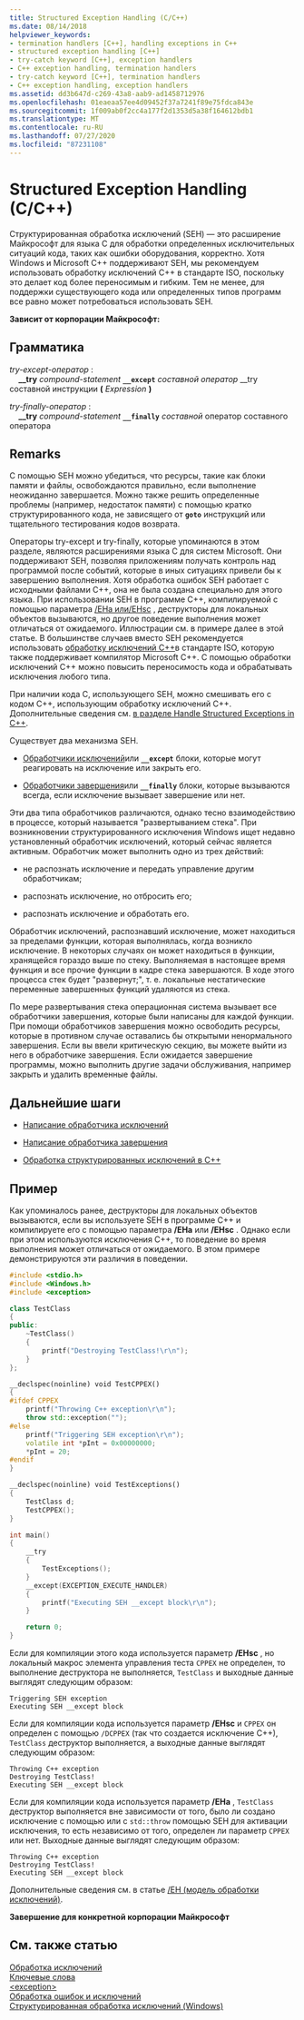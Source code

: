 ```yaml
---
title: Structured Exception Handling (C/C++)
ms.date: 08/14/2018
helpviewer_keywords:
- termination handlers [C++], handling exceptions in C++
- structured exception handling [C++]
- try-catch keyword [C++], exception handlers
- C++ exception handling, termination handlers
- try-catch keyword [C++], termination handlers
- C++ exception handling, exception handlers
ms.assetid: dd3b647d-c269-43a8-aab9-ad1458712976
ms.openlocfilehash: 01eaeaa57ee4d09452f37a7241f89e75fdca843e
ms.sourcegitcommit: 1f009ab0f2cc4a177f2d1353d5a38f164612bdb1
ms.translationtype: MT
ms.contentlocale: ru-RU
ms.lasthandoff: 07/27/2020
ms.locfileid: "87231108"
---
```

# <a name="structured-exception-handling-cc"></a>Structured Exception Handling (C/C++)

Структурированная обработка исключений (SEH) — это расширение Майкрософт для языка C для обработки определенных исключительных ситуаций кода, таких как ошибки оборудования, корректно. Хотя Windows и Microsoft C++ поддерживают SEH, мы рекомендуем использовать обработку исключений C++ в стандарте ISO, поскольку это делает код более переносимым и гибким. Тем не менее, для поддержки существующего кода или определенных типов программ все равно может потребоваться использовать SEH.

**Зависит от корпорации Майкрософт:**

## <a name="grammar"></a>Грамматика

*try-except-оператор* :<br/>
&nbsp;&nbsp;&nbsp;&nbsp;**__try** *compound-statement* **`__except`** *составной оператор* __try составной инструкции **(** *Expression* **)**

*try-finally-оператор* :<br/>
&nbsp;&nbsp;&nbsp;&nbsp;**__try** *compound-statement* **`__finally`** *составной* оператор составного оператора

## <a name="remarks"></a>Remarks

С помощью SEH можно убедиться, что ресурсы, такие как блоки памяти и файлы, освобождаются правильно, если выполнение неожиданно завершается. Можно также решить определенные проблемы (например, недостаток памяти) с помощью кратко структурированного кода, не зависящего от **`goto`** инструкций или тщательного тестирования кодов возврата.

Операторы try-except и try-finally, которые упоминаются в этом разделе, являются расширениями языка C для систем Microsoft. Они поддерживают SEH, позволяя приложениям получать контроль над программой после событий, которые в иных ситуациях привели бы к завершению выполнения. Хотя обработка ошибок SEH работает с исходными файлами C++, она не была создана специально для этого языка. При использовании SEH в программе C++, компилируемой с помощью параметра [/EHa или/EHsc](../build/reference/eh-exception-handling-model.md) , деструкторы для локальных объектов вызываются, но другое поведение выполнения может отличаться от ожидаемого. Иллюстрации см. в примере далее в этой статье. В большинстве случаев вместо SEH рекомендуется использовать [обработку исключений C++](../cpp/try-throw-and-catch-statements-cpp.md)в стандарте ISO, которую также поддерживает компилятор Microsoft C++. С помощью обработки исключений C++ можно повысить переносимость кода и обрабатывать исключения любого типа.

При наличии кода C, использующего SEH, можно смешивать его с кодом C++, использующим обработку исключений C++. Дополнительные сведения см. [в разделе Handle Structured Exceptions in C++](../cpp/exception-handling-differences.md).

Существует два механизма SEH.

- [Обработчики исключений](../cpp/writing-an-exception-handler.md)или **`__except`** блоки, которые могут реагировать на исключение или закрыть его.

- [Обработчики завершения](../cpp/writing-a-termination-handler.md)или **`__finally`** блоки, которые вызываются всегда, если исключение вызывает завершение или нет.

Эти два типа обработчиков различаются, однако тесно взаимодействию в процессе, который называется "развертыванием стека". При возникновении структурированного исключения Windows ищет недавно установленный обработчик исключений, который сейчас является активным. Обработчик может выполнить одно из трех действий:

- не распознать исключение и передать управление другим обработчикам;

- распознать исключение, но отбросить его;

- распознать исключение и обработать его.

Обработчик исключений, распознавший исключение, может находиться за пределами функции, которая выполнялась, когда возникло исключение. В некоторых случаях он может находиться в функции, хранящейся гораздо выше по стеку. Выполняемая в настоящее время функция и все прочие функции в кадре стека завершаются. В ходе этого процесса стек будет "развернут;", т. е. локальные нестатические переменные завершенных функций удаляются из стека.

По мере развертывания стека операционная система вызывает все обработчики завершения, которые были написаны для каждой функции. При помощи обработчиков завершения можно освободить ресурсы, которые в противном случае оставались бы открытыми ненормального завершения. Если вы ввели критическую секцию, вы можете выйти из него в обработчике завершения. Если ожидается завершение программы, можно выполнить другие задачи обслуживания, например закрыть и удалить временные файлы.

## <a name="next-steps"></a>Дальнейшие шаги

- [Написание обработчика исключений](../cpp/writing-an-exception-handler.md)

- [Написание обработчика завершения](../cpp/writing-a-termination-handler.md)

- [Обработка структурированных исключений в C++](../cpp/exception-handling-differences.md)

## <a name="example"></a>Пример

Как упоминалось ранее, деструкторы для локальных объектов вызываются, если вы используете SEH в программе C++ и компилируете его с помощью параметра **/EHa** или **/EHsc** . Однако если при этом используются исключения C++, то поведение во время выполнения может отличаться от ожидаемого. В этом примере демонстрируются эти различия в поведении.

```cpp
#include <stdio.h>
#include <Windows.h>
#include <exception>

class TestClass
{
public:
    ~TestClass()
    {
        printf("Destroying TestClass!\r\n");
    }
};

__declspec(noinline) void TestCPPEX()
{
#ifdef CPPEX
    printf("Throwing C++ exception\r\n");
    throw std::exception("");
#else
    printf("Triggering SEH exception\r\n");
    volatile int *pInt = 0x00000000;
    *pInt = 20;
#endif
}

__declspec(noinline) void TestExceptions()
{
    TestClass d;
    TestCPPEX();
}

int main()
{
    __try
    {
        TestExceptions();
    }
    __except(EXCEPTION_EXECUTE_HANDLER)
    {
        printf("Executing SEH __except block\r\n");
    }

    return 0;
}
```

Если для компиляции этого кода используется параметр **/EHsc** , но локальный макрос элемента управления теста `CPPEX` не определен, то выполнение деструктора не выполняется, `TestClass` и выходные данные выглядят следующим образом:

```Output
Triggering SEH exception
Executing SEH __except block
```

Если для компиляции кода используется параметр **/EHsc** и `CPPEX` он определен с помощью `/DCPPEX` (так что создается исключение C++), `TestClass` деструктор выполняется, а выходные данные выглядят следующим образом:

```Output
Throwing C++ exception
Destroying TestClass!
Executing SEH __except block
```

Если для компиляции кода используется параметр **/EHa** , `TestClass` деструктор выполняется вне зависимости от того, было ли создано исключение с помощью или с `std::throw` помощью SEH для активации исключения, то есть независимо от того, определен ли параметр `CPPEX` или нет. Выходные данные выглядят следующим образом:

```Output
Throwing C++ exception
Destroying TestClass!
Executing SEH __except block
```

Дополнительные сведения см. в статье [/EH (модель обработки исключений)](../build/reference/eh-exception-handling-model.md).

**Завершение для конкретной корпорации Майкрософт**

## <a name="see-also"></a>См. также статью

[Обработка исключений](../cpp/exception-handling-in-visual-cpp.md)<br/>
[Ключевые слова](../cpp/keywords-cpp.md)<br/>
[\<exception>](../standard-library/exception.md)<br/>
[Обработка ошибок и исключений](../cpp/errors-and-exception-handling-modern-cpp.md)<br/>
[Структурированная обработка исключений (Windows)](/windows/win32/debug/structured-exception-handling)
